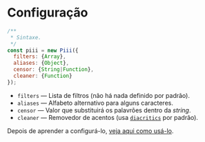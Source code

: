 # Configuração

```js
/**
 * Sintaxe.
 */
const piii = new Piii({
  filters: {Array},
  aliases: {Object},
  censor: {String|Function},
  cleaner: {Function}
});
```

* `filters` ― Lista de filtros (não há nada definido por padrão).
* `aliases` ― Alfabeto alternativo para alguns caracteres.
* `censor` ― Valor que substituirá os palavrões dentro da *string*.
* `cleaner` ― Removedor de acentos (usa [`diacritics`](https://npm.im/diacritics) por padrão).

Depois de aprender a configurá-lo, [veja aqui como usá-lo](./usando.md).